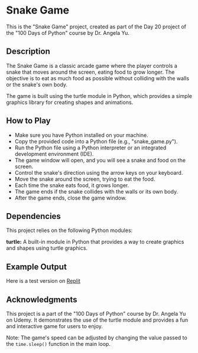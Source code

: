 # Snake Game

This is the "Snake Game" project, created as part of the Day 20 project of the "100 Days of Python" course by Dr. Angela Yu.

## Description

The Snake Game is a classic arcade game where the player controls a snake that moves around the screen, eating food to grow longer. The objective is to eat as much food as possible without colliding with the walls or the snake's own body.

The game is built using the turtle module in Python, which provides a simple graphics library for creating shapes and animations.


## How to Play

+ Make sure you have Python installed on your machine.
+ Copy the provided code into a Python file (e.g., "snake_game.py").
+ Run the Python file using a Python interpreter or an integrated development environment (IDE).
+ The game window will open, and you will see a snake and food on the screen.
+ Control the snake's direction using the arrow keys on your keyboard.
+ Move the snake around the screen, trying to eat the food.
+ Each time the snake eats food, it grows longer.
+ The game ends if the snake collides with the walls or its own body.
+ After the game ends, close the game window.
 

## Dependencies

This project relies on the following Python modules:

**turtle:** A built-in module in Python that provides a way to create graphics and shapes using turtle graphics.


## Example Output

Here is a test version on [Replit](https://replit.com/@labelisaiah/Snake-Game?v=1)


## Acknowledgments

This project is a part of the "100 Days of Python" course by Dr. Angela Yu on Udemy. It demonstrates the use of the turtle module and provides a fun and interactive game for users to enjoy.

Note: The game's speed can be adjusted by changing the value passed to the ```time.sleep()``` function in the main loop.
